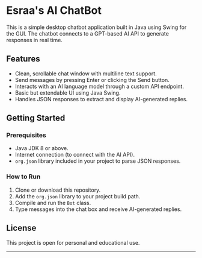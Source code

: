 # Esraa's AI ChatBot

This is a simple desktop chatbot application built in Java using Swing for the GUI. The chatbot connects to a GPT-based AI API to generate responses in real time.

## Features

- Clean, scrollable chat window with multiline text support.
- Send messages by pressing Enter or clicking the Send button.
- Interacts with an AI language model through a custom API endpoint.
- Basic but extendable UI using Java Swing.
- Handles JSON responses to extract and display AI-generated replies.

## Getting Started

### Prerequisites

- Java JDK 8 or above.
- Internet connection (to connect with the AI API).
- `org.json` library included in your project to parse JSON responses.

### How to Run

1. Clone or download this repository.
2. Add the `org.json` library to your project build path.
3. Compile and run the `Bot` class.
4. Type messages into the chat box and receive AI-generated replies.

## License

This project is open for personal and educational use.

---

